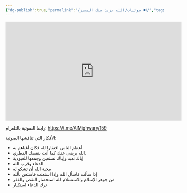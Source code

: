 ```yaml
---
{"dg-publish":true,"permalink":"/صوتيات/الله يريد منك اليسير 🔊/","tags":["الدعاء","التوحيد","سلوك_وأعمال_قلوب"],"noteIcon":"🔊"}
---
```


<iframe 
  width="560" 
  height="315" 
  src="https://youtu.be/ke4qKKjafok" 
  title="YouTube video player" 
  frameborder="0" 
  allow="accelerometer; autoplay; clipboard-write; encrypted-media; gyroscope; picture-in-picture; web-share" 
  allowfullscreen>
</iframe>


رابط الصوتية بالتلغرام:  https://t.me/AlMighwary/159


الأفكار التي تناقشها الصوتية: 
* أعظم الناس افتقارا لله فكان أغناهم به.
* الله يرضى عنك كما أنت بنقصك الفطري. 
* إياك نعبد وإياك نستعين وجمعها للعبودية
* الدعاء وقرب الله
* محبة الله أن تشكو له
* إذا سألت فاسأل الله وإذا استعنت فاستعن بالله
* من جوهر الإسلام والاستسلام لله استحضار النقص والفقر 
* ترك الدعاء استكبار
